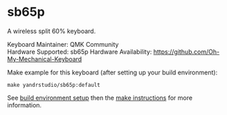 sb65p
===

A wireless split 60% keyboard.

Keyboard Maintainer: QMK Community  
Hardware Supported: sb65p
Hardware Availability: https://github.com/Oh-My-Mechanical-Keyboard 

Make example for this keyboard (after setting up your build environment):

    make yandrstudio/sb65p:default

See [build environment setup](https://docs.qmk.fm/#/getting_started_build_tools) then the [make instructions](https://docs.qmk.fm/#/getting_started_make_guide) for more information.
